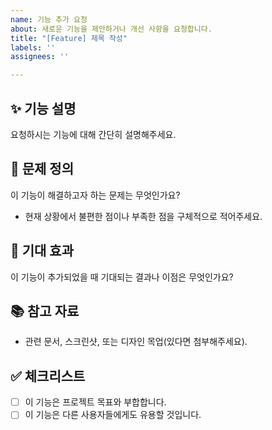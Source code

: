 ```yaml
---
name: 기능 추가 요청
about: 새로운 기능을 제안하거나 개선 사항을 요청합니다.
title: "[Feature] 제목 작성"
labels: ''
assignees: ''

---
```


## ✨ 기능 설명
요청하시는 기능에 대해 간단히 설명해주세요.

## 🚀 문제 정의
이 기능이 해결하고자 하는 문제는 무엇인가요?
- 현재 상황에서 불편한 점이나 부족한 점을 구체적으로 적어주세요.

## 📝 기대 효과
이 기능이 추가되었을 때 기대되는 결과나 이점은 무엇인가요?

## 📚 참고 자료
- 관련 문서, 스크린샷, 또는 디자인 목업(있다면 첨부해주세요).

## ✅ 체크리스트
- [ ] 이 기능은 프로젝트 목표와 부합합니다.
- [ ] 이 기능은 다른 사용자들에게도 유용할 것입니다.
